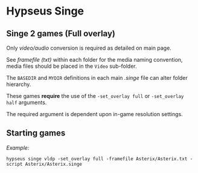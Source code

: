 # Hypseus Singe
  
## Singe 2 games (Full overlay)

Only _video/audio_ conversion is required as detailed on main page.

See _framefile (txt)_ within each folder for the media naming convention, media files should be placed in the `Video` sub-folder.

The `BASEDIR` and `MYDIR` definitions in each main _.singe_ file can alter folder hierarchy.

These games **require** the use of the `-set_overlay full` or `-set_overlay half` arguments.

The required argument is dependent upon in-game resolution settings.

## Starting games

_Example:_

`hypseus singe vldp -set_overlay full -framefile Asterix/Asterix.txt -script Asterix/Asterix.singe`
